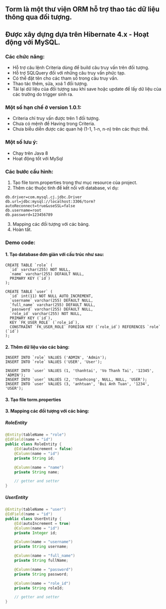 ## Torm là một thư viện ORM hỗ trợ thao tác dữ liệu thông qua đối tượng.

## Được xây dựng dựa trên Hibernate 4.x - Hoạt động với MySQL.

### Các chức năng:
* Hỗ trợ câu lệnh Criteria dùng để build câu truy vấn trên đối tượng.
* Hỗ trợ SQLQuery đối với những câu truy vấn phức tạp.
* Có thể đặt tên cho các tham số trong câu truy vấn.
* Thao tác thêm, sửa, xoá 1 đối tượng.
* Tải lại dữ liệu của đối tượng sau khi save hoặc update để lấy dữ liệu của các trường do trigger sinh ra.

### Một số hạn chế ở version 1.0.1:
* Criteria chỉ truy vấn được trên 1 đối tượng.
* Chưa có mệnh đề Having trong Criteria.
* Chưa biễu diễn được các quan hệ (1-1, 1-n, n-n) trên các thực thể.

### Một số lưu ý:
* Chạy trên Java 8
* Hoạt động tốt với MySql

### Các bước cấu hình:
1. Tạo file torm.properties trong thư mục resource của project.
2. Thêm các thuộc tính để kết nối với database, ví dụ:
```properties
db.driver=com.mysql.cj.jdbc.Driver
db.url=jdbc:mysql://localhost:3306/torm?autoReconnect=true&useSSL=false
db.username=root
db.password=123456789
```
3. Mapping các đối tượng với các bảng.
4. Hoàn tất.

### Demo code:
#### 1. Tạo database đơn giản với cấu trúc như sau:
```mysql
CREATE TABLE `role` (
  `id` varchar(255) NOT NULL,
  `name` varchar(255) DEFAULT NULL,
  PRIMARY KEY (`id`)
);

CREATE TABLE `user` (
  `id` int(11) NOT NULL AUTO_INCREMENT,
  `username` varchar(255) DEFAULT NULL,
  `full_name` varchar(255) DEFAULT NULL,
  `password` varchar(255) DEFAULT NULL,
  `role_id` varchar(255) NOT NULL,
  PRIMARY KEY (`id`),
  KEY `FK_USER_ROLE` (`role_id`),
  CONSTRAINT `FK_USER_ROLE` FOREIGN KEY (`role_id`) REFERENCES `role` (`id`)
);
```

#### 2. Thêm dữ liệu vào các bảng:
```mysql
INSERT INTO `role` VALUES ('ADMIN', 'Admin');
INSERT INTO `role` VALUES ('USER', 'User');

INSERT INTO `user` VALUES (1, 'thanhtai', 'Vo Thanh Tai', '12345', 'ADMIN');
INSERT INTO `user` VALUES (2, 'thanhcong', NULL, NULL, 'USER');
INSERT INTO `user` VALUES (3, 'anhtuan', 'Bui Anh Tuan', '1234', 'USER');
```

#### 3. Tạo file torm.properties


#### 3. Mapping các đối tượng với các bảng:
##### RoleEntity
```java
@Entity(tableName = "role")
@IdField(name = "id")
public class RoleEntity {
    @Id(autoIncrement = false)
    @Column(name = "id")
    private String id;

    @Column(name = "name")
    private String name;

    // getter and setter
}
```

##### UserEntity
```java
@Entity(tableName = "user")
@IdField(name = "id")
public class UserEntity {
    @Id(autoIncrement = true)
    @Column(name = "id")
    private Integer id;

    @Column(name = "username")
    private String username;

    @Column(name = "full_name")
    private String fullName;

    @Column(name = "password")
    private String password;

    @Column(name = "role_id")
    private String roleId;

    // getter and setter
}
```
